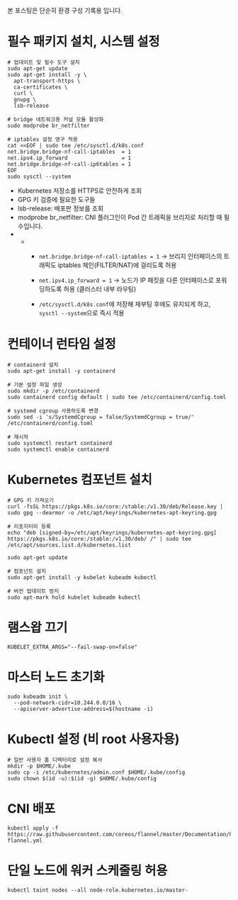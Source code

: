 
본 포스팅은 단순히 환경 구성 기록용 입니다.


# 필수 패키지 설치, 시스템 설정
```shell
# 업데이트 및 필수 도구 설치
sudo apt-get update
sudo apt-get install -y \
  apt-transport-https \
  ca-certificates \
  curl \
  gnupg \
  lsb-release

# bridge 네트워크용 커널 모듈 활성화
sudo modprobe br_netfilter

# iptables 설정 영구 적용
cat <<EOF | sudo tee /etc/sysctl.d/k8s.conf
net.bridge.bridge-nf-call-iptables  = 1
net.ipv4.ip_forward                 = 1
net.bridge.bridge-nf-call-ip6tables = 1
EOF
sudo sysctl --system

```

- Kubernetes 저장소를 HTTPS로 안전하게 조회
- GPG 키 검증에 필요한 도구들
- lsb-release: 배포판 정보를 조회
- modprobe br_netfilter: CNI 플러그인이 Pod 간 트래픽을 브리지로 처리할 때 필수입니다.
- - - `net.bridge.bridge-nf-call-iptables = 1` → 브리지 인터페이스의 트래픽도 iptables 체인(FILTER/NAT)에 걸리도록 허용
    - `net.ipv4.ip_forward = 1` → 노드가 IP 패킷을 다른 인터페이스로 포워딩하도록 허용 (클러스터 내부 라우팅)
        
    - `/etc/sysctl.d/k8s.conf`에 저장해 재부팅 후에도 유지되게 하고, `sysctl --system`으로 즉시 적용
# 컨테이너 런타임 설정
```shell
# containerd 설치
sudo apt-get install -y containerd

# 기본 설정 파일 생성
sudo mkdir -p /etc/containerd
sudo containerd config default | sudo tee /etc/containerd/config.toml

# systemd cgroup 사용하도록 변경
sudo sed -i 's/SystemdCgroup = false/SystemdCgroup = true/' /etc/containerd/config.toml

# 재시작
sudo systemctl restart containerd
sudo systemctl enable containerd

```

# Kubernetes 컴포넌트 설치
```shell
# GPG 키 가져오기
curl -fsSL https://pkgs.k8s.io/core:/stable:/v1.30/deb/Release.key | sudo gpg --dearmor -o /etc/apt/keyrings/kubernetes-apt-keyring.gpg

# 리포지터리 등록
echo "deb [signed-by=/etc/apt/keyrings/kubernetes-apt-keyring.gpg] https://pkgs.k8s.io/core:/stable:/v1.30/deb/ /" | sudo tee /etc/apt/sources.list.d/kubernetes.list

sudo apt-get update

# 컴포넌트 설치
sudo apt-get install -y kubelet kubeadm kubectl

# 버전 업데이트 방지
sudo apt-mark hold kubelet kubeadm kubectl

```

# 램스왑 끄기
``` shell
KUBELET_EXTRA_ARGS="--fail-swap-on=false"
```

# 마스터 노드 초기화
``` shell
sudo kubeadm init \
  --pod-network-cidr=10.244.0.0/16 \
  --apiserver-advertise-address=$(hostname -i)
```

# Kubectl 설정 (비 root 사용자용)
``` shell
# 일반 사용자 홈 디렉터리로 설정 복사
mkdir -p $HOME/.kube
sudo cp -i /etc/kubernetes/admin.conf $HOME/.kube/config
sudo chown $(id -u):$(id -g) $HOME/.kube/config
```

# CNI 배포

``` shell
kubectl apply -f https://raw.githubusercontent.com/coreos/flannel/master/Documentation/kube-flannel.yml
```

# 단일 노드에 워커 스케줄링 허용
``` shell
kubectl taint nodes --all node-role.kubernetes.io/master-
```